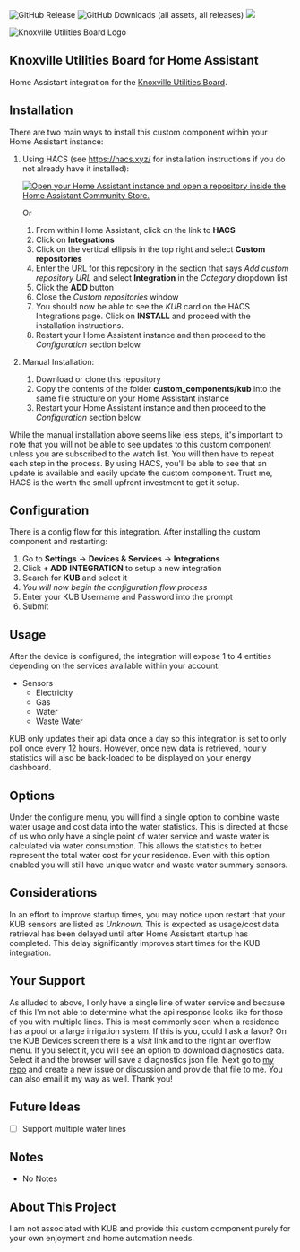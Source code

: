 ![GitHub Release](https://img.shields.io/github/v/release/jackjpowell/hass-kub)
![GitHub Downloads (all assets, all releases)](https://img.shields.io/github/downloads/jackjpowell/hass-kub/total)
<a href="#"><img src="https://img.shields.io/maintenance/yes/2025.svg"></a>

<picture>
  <source media="(prefers-color-scheme: dark)" srcset="https://brands.home-assistant.io/kub/logo.png">
  <img alt="Knoxville Utilities Board Logo" src="https://brands.home-assistant.io/kub/logo.png">
</picture>

## Knoxville Utilities Board for Home Assistant

Home Assistant integration for the [Knoxville Utilities Board](https://www.kub.org/).

## Installation

There are two main ways to install this custom component within your Home Assistant instance:

1. Using HACS (see https://hacs.xyz/ for installation instructions if you do not already have it installed):

    [![Open your Home Assistant instance and open a repository inside the Home Assistant Community Store.](https://my.home-assistant.io/badges/hacs_repository.svg)](https://my.home-assistant.io/redirect/hacs_repository/?owner=JackJPowell&repository=hass-kub&category=Integration)

   Or
   
   1. From within Home Assistant, click on the link to **HACS**
   2. Click on **Integrations**
   3. Click on the vertical ellipsis in the top right and select **Custom repositories**
   4. Enter the URL for this repository in the section that says _Add custom repository URL_ and select **Integration** in the _Category_ dropdown list
   5. Click the **ADD** button
   6. Close the _Custom repositories_ window
   7. You should now be able to see the _KUB_ card on the HACS Integrations page. Click on **INSTALL** and proceed with the installation instructions.
   8. Restart your Home Assistant instance and then proceed to the _Configuration_ section below.

3. Manual Installation:
   1. Download or clone this repository
   2. Copy the contents of the folder **custom_components/kub** into the same file structure on your Home Assistant instance
   3. Restart your Home Assistant instance and then proceed to the _Configuration_ section below.

While the manual installation above seems like less steps, it's important to note that you will not be able to see updates to this custom component unless you are subscribed to the watch list. You will then have to repeat each step in the process. By using HACS, you'll be able to see that an update is available and easily update the custom component. Trust me, HACS is the worth the small upfront investment to get it setup.

## Configuration

There is a config flow for this integration. After installing the custom component and restarting:

1. Go to **Settings** -> **Devices & Services** -> **Integrations**
2. Click **+ ADD INTEGRATION** to setup a new integration
3. Search for **KUB** and select it
4. _You will now begin the configuration flow process_
5. Enter your KUB Username and Password into the prompt
6. Submit

## Usage

After the device is configured, the integration will expose 1 to 4 entities depending on the services available within your account:

- Sensors
  - Electricity
  - Gas
  - Water
  - Waste Water

KUB only updates their api data once a day so this integration is set to only poll once every 12 hours. However, once new data is retrieved, hourly statistics will also be back-loaded to be displayed on your energy dashboard.

## Options

Under the configure menu, you will find a single option to combine waste water usage and cost data into the water statistics. This is directed at those of us who only have a single point of water service and waste water is calculated via water consumption. This allows the statistics to better represent the total water cost for your residence. Even with this option enabled you will still have unique water and waste water summary sensors.

## Considerations

In an effort to improve startup times, you may notice upon restart that your KUB sensors are listed as _Unknown_. This is expected as usage/cost data retrieval has been delayed until after Home Assistant startup has completed. This delay significantly improves start times for the KUB integration.

## Your Support

As alluded to above, I only have a single line of water service and because of this I'm not able to determine what the api response looks like for those of you with multiple lines. This is most commonly seen when a residence has a pool or a large irrigation system. If this is you, could I ask a favor? On the KUB Devices screen there is a _visit_ link and to the right an overflow menu. If you select it, you will see an option to download diagnostics data. Select it and the browser will save a diagnostics json file. Next go to [my repo](https://github.com/JackJPowell/hass-kub) and create a new issue or discussion and provide that file to me. You can also email it my way as well. Thank you!

## Future Ideas

- [ ] Support multiple water lines

## Notes

- No Notes

## About This Project

I am not associated with KUB and provide this custom component purely for your own enjoyment and home automation needs.
